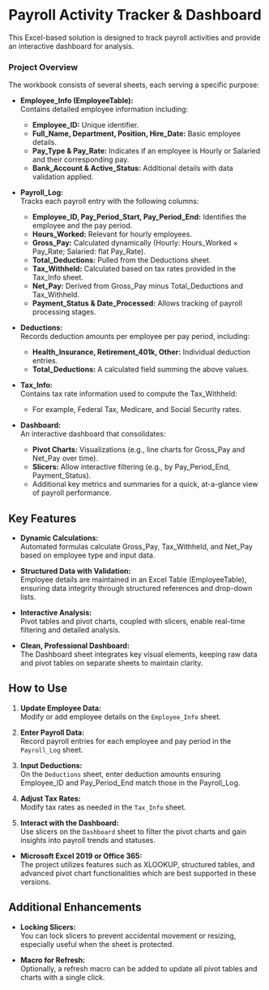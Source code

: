 <h1>Payroll Activity Tracker & Dashboard</h1>

This Excel-based solution is designed to track payroll activities and provide an interactive dashboard for analysis.

<h3>Project Overview</h3>

The workbook consists of several sheets, each serving a specific purpose:

- **Employee_Info (EmployeeTable):**  
  Contains detailed employee information including:
  - **Employee_ID:** Unique identifier.
  - **Full_Name, Department, Position, Hire_Date:** Basic employee details.
  - **Pay_Type & Pay_Rate:** Indicates if an employee is Hourly or Salaried and their corresponding pay.
  - **Bank_Account & Active_Status:** Additional details with data validation applied.
  
- **Payroll_Log:**  
  Tracks each payroll entry with the following columns:
  - **Employee_ID, Pay_Period_Start, Pay_Period_End:** Identifies the employee and the pay period.
  - **Hours_Worked:** Relevant for hourly employees.
  - **Gross_Pay:** Calculated dynamically (Hourly: Hours_Worked × Pay_Rate; Salaried: flat Pay_Rate).
  - **Total_Deductions:** Pulled from the Deductions sheet.
  - **Tax_Withheld:** Calculated based on tax rates provided in the Tax_Info sheet.
  - **Net_Pay:** Derived from Gross_Pay minus Total_Deductions and Tax_Withheld.
  - **Payment_Status & Date_Processed:** Allows tracking of payroll processing stages.

- **Deductions:**  
  Records deduction amounts per employee per pay period, including:
  - **Health_Insurance, Retirement_401k, Other:** Individual deduction entries.
  - **Total_Deductions:** A calculated field summing the above values.
 
- **Tax_Info:**  
  Contains tax rate information used to compute the Tax_Withheld:
  - For example, Federal Tax, Medicare, and Social Security rates.
 
- **Dashboard:**  
  An interactive dashboard that consolidates:
  - **Pivot Charts:** Visualizations (e.g., line charts for Gross_Pay and Net_Pay over time).
  - **Slicers:** Allow interactive filtering (e.g., by Pay_Period_End, Payment_Status).
  - Additional key metrics and summaries for a quick, at-a-glance view of payroll performance.
 
## Key Features

- **Dynamic Calculations:**  
  Automated formulas calculate Gross_Pay, Tax_Withheld, and Net_Pay based on employee type and input data.

- **Structured Data with Validation:**  
  Employee details are maintained in an Excel Table (EmployeeTable), ensuring data integrity through structured references and drop-down lists.

- **Interactive Analysis:**  
  Pivot tables and pivot charts, coupled with slicers, enable real-time filtering and detailed analysis.

- **Clean, Professional Dashboard:**  
  The Dashboard sheet integrates key visual elements, keeping raw data and pivot tables on separate sheets to maintain clarity.

## How to Use

1. **Update Employee Data:**  
   Modify or add employee details on the `Employee_Info` sheet.

2. **Enter Payroll Data:**  
   Record payroll entries for each employee and pay period in the `Payroll_Log` sheet.

3. **Input Deductions:**  
   On the `Deductions` sheet, enter deduction amounts ensuring Employee_ID and Pay_Period_End match those in the Payroll_Log.

4. **Adjust Tax Rates:**  
   Modify tax rates as needed in the `Tax_Info` sheet.

5. **Interact with the Dashboard:**  
   Use slicers on the `Dashboard` sheet to filter the pivot charts and gain insights into payroll trends and statuses.

- **Microsoft Excel 2019 or Office 365:**  
  The project utilizes features such as XLOOKUP, structured tables, and advanced pivot chart functionalities which are best supported in these versions.


## Additional Enhancements

- **Locking Slicers:**  
  You can lock slicers to prevent accidental movement or resizing, especially useful when the sheet is protected.

- **Macro for Refresh:**  
  Optionally, a refresh macro can be added to update all pivot tables and charts with a single click.
